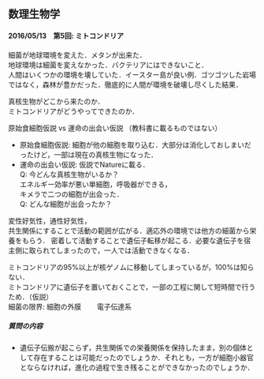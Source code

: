 ## 数理生物学

#### 2016/05/13　第5回: ミトコンドリア  
細菌が地球環境を変えた．メタンが出来た．  
地球環境は細菌を変えなかった．バクテリアにはできないこと．  
人間はいくつかの環境を壊していた．イースター島が良い例．ゴツゴツした岩場ではなく，森林が豊かだった．徹底的に人間が環境を破壊し尽くした結果．  

真核生物がどこから来たのか．  
ミトコンドリアがどうやってできたのか．  

原始食細胞仮説 vs 運命の出会い仮説 （教科書に載るものではない）  
- 原始食細胞仮説: 細胞が他の細胞を取り込む．大部分は消化しておしまいだったけど，一部は現在の真核生物になった．
- 運命の出会い仮説: 仮説でNatureに載る．  
Q: 今どんな真核生物がいるか？  
エネルギー効率が悪い単細胞，呼吸器ができる，  
キメラで二つの細胞が出会った．  
Q: どんな細胞が出会ったか？  

変性好気性，通性好気性，  
共生関係にすることで活動の範囲が広がる．適応外の環境では他方の細菌から栄養をもらう．
密着して活動することで遺伝子転移が起こる．必要な遺伝子を宿主側に取られてしまったので，一人では活動できなくなる．  

ミトコンドリアの95%以上が核ゲノムに移動してしまっているが，100%は知らない．  
ミトコンドリアに遺伝子を置いておくことで，一部の工程に関して短時間で行うため．（仮説）  
細菌の限界: 細胞の外膜　　
電子伝達系

##### 質問の内容  
- 遺伝子伝搬が起こらず，共生関係での栄養関係を保持したまま，別の個体として存在することは可能だったのでしょうか．それとも，一方が細胞小器官とならなければ，進化の過程で生き残ることができなかったのでしょうか．
